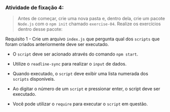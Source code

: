 ###  Atividade de fixação 4:
> Antes de começar, crie uma nova pasta e, dentro dela, crie um pacote `Node.js` com o `npm init` chamado `exercise-04`. Realize os exercícios dentro desse pacote:

Requisito 1 - Crie um arquivo `index.js` que pergunta qual dos `scripts` que foram criados anteriormente deve ser executado.

* O `script` deve ser acionado através do comando `npm start`.

* Utilize o `readline-sync` para realizar o `input` de dados.

* Quando executado, o `script` deve exibir uma lista numerada dos `scripts` disponíveis.

* Ao digitar o número de um `script` e pressionar enter, o script deve ser executado.

* Você pode utilizar o `require` para executar o `script` em questão.
